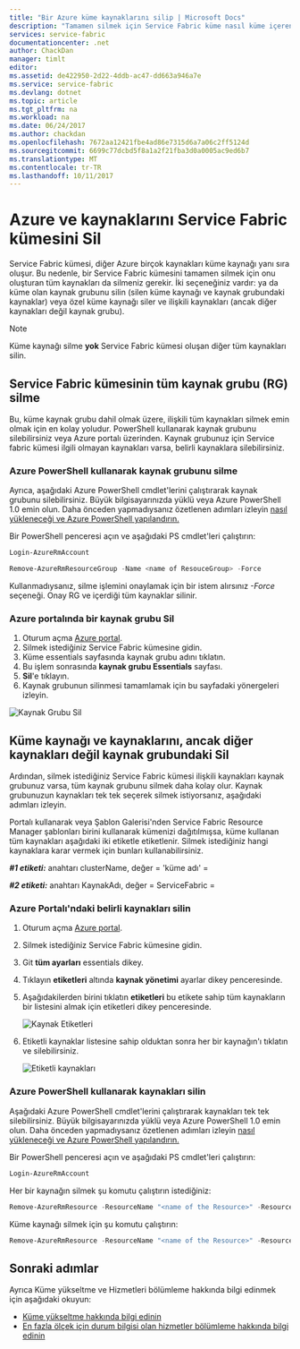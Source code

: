 ```yaml
---
title: "Bir Azure küme kaynaklarını silip | Microsoft Docs"
description: "Tamamen silmek için Service Fabric küme nasıl küme içeren kaynak grubunu silme veya kaynakları seçmeli silme tarafından öğrenin."
services: service-fabric
documentationcenter: .net
author: ChackDan
manager: timlt
editor: 
ms.assetid: de422950-2d22-4ddb-ac47-dd663a946a7e
ms.service: service-fabric
ms.devlang: dotnet
ms.topic: article
ms.tgt_pltfrm: na
ms.workload: na
ms.date: 06/24/2017
ms.author: chackdan
ms.openlocfilehash: 7672aa12421fbe4ad86e7315d6a7a06c2ff5124d
ms.sourcegitcommit: 6699c77dcbd5f8a1a2f21fba3d0a0005ac9ed6b7
ms.translationtype: MT
ms.contentlocale: tr-TR
ms.lasthandoff: 10/11/2017
---
```

# <a name="delete-a-service-fabric-cluster-on-azure-and-the-resources-it-uses"></a>Azure ve kaynaklarını Service Fabric kümesini Sil
Service Fabric kümesi, diğer Azure birçok kaynakları küme kaynağı yanı sıra oluşur. Bu nedenle, bir Service Fabric kümesini tamamen silmek için onu oluşturan tüm kaynakları da silmeniz gerekir.
İki seçeneğiniz vardır: ya da küme olan kaynak grubunu silin (silen küme kaynağı ve kaynak grubundaki kaynaklar) veya özel küme kaynağı siler ve ilişkili kaynakları (ancak diğer kaynakları değil kaynak grubu).

> [!NOTE]
> Küme kaynağı silme **yok** Service Fabric kümesi oluşan diğer tüm kaynakları silin.
> 
> 

## <a name="delete-the-entire-resource-group-rg-that-the-service-fabric-cluster-is-in"></a>Service Fabric kümesinin tüm kaynak grubu (RG) silme
Bu, küme kaynak grubu dahil olmak üzere, ilişkili tüm kaynakları silmek emin olmak için en kolay yoludur. PowerShell kullanarak kaynak grubunu silebilirsiniz veya Azure portalı üzerinden. Kaynak grubunuz için Service fabric kümesi ilgili olmayan kaynakları varsa, belirli kaynaklara silebilirsiniz.

### <a name="delete-the-resource-group-using-azure-powershell"></a>Azure PowerShell kullanarak kaynak grubunu silme
Ayrıca, aşağıdaki Azure PowerShell cmdlet'lerini çalıştırarak kaynak grubunu silebilirsiniz. Büyük bilgisayarınızda yüklü veya Azure PowerShell 1.0 emin olun. Daha önceden yapmadıysanız özetlenen adımları izleyin [nasıl yükleneceği ve Azure PowerShell yapılandırın.](/powershell/azure/overview)

Bir PowerShell penceresi açın ve aşağıdaki PS cmdlet'leri çalıştırın:

```powershell
Login-AzureRmAccount

Remove-AzureRmResourceGroup -Name <name of ResouceGroup> -Force
```

Kullanmadıysanız, silme işlemini onaylamak için bir istem alırsınız *-Force* seçeneği. Onay RG ve içerdiği tüm kaynaklar silinir.

### <a name="delete-a-resource-group-in-the-azure-portal"></a>Azure portalında bir kaynak grubu Sil
1. Oturum açma [Azure portal](https://portal.azure.com).
2. Silmek istediğiniz Service Fabric kümesine gidin.
3. Küme essentials sayfasında kaynak grubu adını tıklatın.
4. Bu işlem sonrasında **kaynak grubu Essentials** sayfası.
5. **Sil**'e tıklayın.
6. Kaynak grubunun silinmesi tamamlamak için bu sayfadaki yönergeleri izleyin.

![Kaynak Grubu Sil][ResourceGroupDelete]

## <a name="delete-the-cluster-resource-and-the-resources-it-uses-but-not-other-resources-in-the-resource-group"></a>Küme kaynağı ve kaynaklarını, ancak diğer kaynakları değil kaynak grubundaki Sil
Ardından, silmek istediğiniz Service Fabric kümesi ilişkili kaynakları kaynak grubunuz varsa, tüm kaynak grubunu silmek daha kolay olur. Kaynak grubunuzun kaynakları tek tek seçerek silmek istiyorsanız, aşağıdaki adımları izleyin.

Portalı kullanarak veya Şablon Galerisi'nden Service Fabric Resource Manager şablonları birini kullanarak kümenizi dağıtılmışsa, küme kullanan tüm kaynakları aşağıdaki iki etiketle etiketlenir. Silmek istediğiniz hangi kaynaklara karar vermek için bunları kullanabilirsiniz.

***#1 etiketi:*** anahtarı clusterName, değer = 'küme adı' =

***#2 etiketi:*** anahtarı KaynakAdı, değer = ServiceFabric =

### <a name="delete-specific-resources-in-the-azure-portal"></a>Azure Portalı'ndaki belirli kaynakları silin
1. Oturum açma [Azure portal](https://portal.azure.com).
2. Silmek istediğiniz Service Fabric kümesine gidin.
3. Git **tüm ayarları** essentials dikey.
4. Tıklayın **etiketleri** altında **kaynak yönetimi** ayarlar dikey penceresinde.
5. Aşağıdakilerden birini tıklatın **etiketleri** bu etikete sahip tüm kaynakların bir listesini almak için etiketleri dikey penceresinde.
   
    ![Kaynak Etiketleri][ResourceTags]
6. Etiketli kaynaklar listesine sahip olduktan sonra her bir kaynağın'ı tıklatın ve silebilirsiniz.
   
    ![Etiketli kaynakları][TaggedResources]

### <a name="delete-the-resources-using-azure-powershell"></a>Azure PowerShell kullanarak kaynakları silin
Aşağıdaki Azure PowerShell cmdlet'lerini çalıştırarak kaynakları tek tek silebilirsiniz. Büyük bilgisayarınızda yüklü veya Azure PowerShell 1.0 emin olun. Daha önceden yapmadıysanız özetlenen adımları izleyin [nasıl yükleneceği ve Azure PowerShell yapılandırın.](/powershell/azure/overview)

Bir PowerShell penceresi açın ve aşağıdaki PS cmdlet'leri çalıştırın:

```powershell
Login-AzureRmAccount
```
Her bir kaynağın silmek şu komutu çalıştırın istediğiniz:

```powershell
Remove-AzureRmResource -ResourceName "<name of the Resource>" -ResourceType "<Resource Type>" -ResourceGroupName "<name of the resource group>" -Force
```

Küme kaynağı silmek için şu komutu çalıştırın:

```powershell
Remove-AzureRmResource -ResourceName "<name of the Resource>" -ResourceType "Microsoft.ServiceFabric/clusters" -ResourceGroupName "<name of the resource group>" -Force
```

## <a name="next-steps"></a>Sonraki adımlar
Ayrıca Küme yükseltme ve Hizmetleri bölümleme hakkında bilgi edinmek için aşağıdaki okuyun:

* [Küme yükseltme hakkında bilgi edinin](service-fabric-cluster-upgrade.md)
* [En fazla ölçek için durum bilgisi olan hizmetler bölümleme hakkında bilgi edinin](service-fabric-concepts-partitioning.md)

<!--Image references-->
[ResourceGroupDelete]: ./media/service-fabric-cluster-delete/ResourceGroupDelete.PNG

[ResourceTags]: ./media/service-fabric-cluster-delete/ResourceTags.png

[TaggedResources]: ./media/service-fabric-cluster-delete/TaggedResources.PNG
